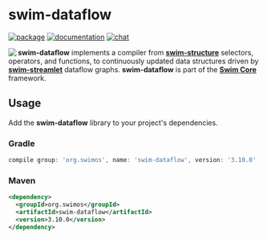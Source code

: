 # swim-dataflow

[![package](https://img.shields.io/maven-central/v/org.swimos/swim-util?label=maven)](https://mvnrepository.com/artifact/org.swimos/swim-dataflow)
[![documentation](https://img.shields.io/badge/doc-JavaDoc-blue.svg)](https://docs.swimos.org/java/latest/swim.dataflow/module-summary.html)
[![chat](https://img.shields.io/badge/chat-Gitter-green.svg)](https://gitter.im/swimos/community)

<a href="https://www.swimos.org"><img src="https://docs.swimos.org/readme/marlin-blue.svg" align="left"></a>

**swim-dataflow** implements a compiler from
[**swim-structure**](https://github.com/swimos/swim/tree/master/swim-system-java/swim-core-java/swim.structure)
selectors, operators, and functions, to continuously updated data structures
driven by [**swim-streamlet**](https://github.com/swimos/swim/tree/master/swim-system-java/swim-core-java/swim.streamlet)
dataflow graphs.  **swim-dataflow** is part of the
[**Swim Core**](https://github.com/swimos/swim/tree/master/swim-system-java/swim-core-java) framework.

## Usage

Add the **swim-dataflow** library to your project's dependencies.

### Gradle

```groovy
compile group: 'org.swimos', name: 'swim-dataflow', version: '3.10.0'
```

### Maven

```xml
<dependency>
  <groupId>org.swimos</groupId>
  <artifactId>swim-dataflow</artifactId>
  <version>3.10.0</version>
</dependency>
```

